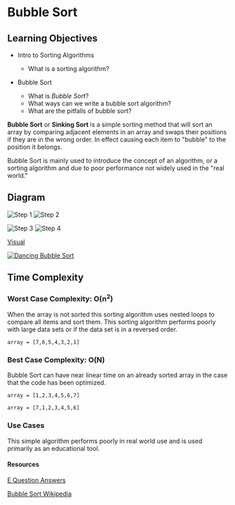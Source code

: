 # Bubble Sort

## Learning Objectives

- Intro to Sorting Algorithms
  - What is a sorting algorithm?

- Bubble Sort
  - What is _Bubble Sort_?
  - What ways can we write a bubble sort algorithm?
  - What are the pitfalls of bubble sort?
 
**Bubble Sort** or **Sinking Sort** is a simple sorting method that will sort an array by comparing adjacent elements in an array and swaps their positions if they are in the wrong order. In effect causing each item to "bubble" to the position it belongs.

Bubble Sort is mainly used to introduce the concept of an algorithm, or a sorting algorithm and due to poor performance not widely used in the "real world."

## Diagram

![Step 1](./images/bubble-sort-step1-iteration-stages.png)
![Step 2](./images/bubble-sort-step2-iteration-stages.png)

![Step 3](./images/bubble-sort-step3-iteration-stages.png)
![Step 4](./images/bubble-sort-step4-iteration-stages.png)

[Visual](https://visualgo.net/en/sorting)

[![Dancing Bubble Sort](./images/dance.png)](https://www.youtube.com/watch?v=lyZQPjUT5B4)

## Time Complexity

### Worst Case Complexity: O(n<sup>2</sup>)

When the array is not sorted this sorting algorithm uses nested loops to compare all items and sort them. This sorting algorithm performs poorly with large data sets or if the data set is in a reversed order.

`array = [7,6,5,4,3,2,1]`

### Best Case Complexity: O(N)

Bubble Sort can have near linear time on an already sorted array in the case that the code has been optimized.

`array = [1,2,3,4,5,6,7]`

`array = [7,1,2,3,4,5,6]`

### Use Cases

This simple algorithm performs poorly in real world use and is used primarily as an educational tool.

#### Resources

[E Question Answers](equestionanswers.com/c/c-bubble-sort.php)

[Bubble Sort Wikipedia](https://en.wikipedia.org/wiki/Bubble_sort)
